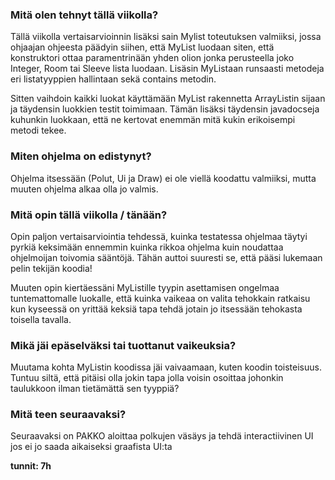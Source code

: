 ### Mitä olen tehnyt tällä viikolla?
Tällä viikolla vertaisarvioinnin lisäksi sain Mylist toteutuksen valmiiksi, jossa ohjaajan ohjeesta päädyin siihen, että MyList luodaan siten,
että konstruktori ottaa paramentrinään yhden olion jonka perusteella joko Integer, Room tai Sleeve lista luodaan.
Lisäsin MyListaan runsaasti metodeja eri listatyyppien hallintaan sekä contains metodin.

Sitten vaihdoin kaikki luokat käyttämään MyList rakennetta ArrayListin sijaan ja täydensin luokkien testit toimimaan.
Tämän lisäksi täydensin javadocseja kuhunkin luokkaan, että ne kertovat enemmän mitä kukin erikoisempi metodi tekee.

### Miten ohjelma on edistynyt?
Ohjelma itsessään (Polut, Ui ja Draw) ei ole viellä koodattu valmiiksi, mutta muuten ohjelma alkaa olla jo valmis.

### Mitä opin tällä viikolla / tänään?
Opin paljon vertaisarviointia tehdessä, kuinka testatessa ohjelmaa täytyi pyrkiä keksimään ennemmin kuinka rikkoa ohjelma kuin noudattaa
ohjelmoijan toivomia sääntöjä. Tähän auttoi suuresti se, että pääsi lukemaan pelin tekijän koodia!

Muuten opin kiertäessäni MyListille tyypin asettamisen ongelmaa tuntemattomalle luokalle, että kuinka vaikeaa on valita tehokkain ratkaisu kun kyseessä
on yrittää keksiä tapa tehdä jotain jo itsessään tehokasta toisella tavalla.

### Mikä jäi epäselväksi tai tuottanut vaikeuksia?
Muutama kohta MyListin koodissa jäi vaivaamaan, kuten koodin toisteisuus. Tuntuu siltä, että pitäisi olla jokin tapa jolla voisin osoittaa johonkin
taulukkoon ilman tietämättä sen tyyppiä?

### Mitä teen seuraavaksi?
Seuraavaksi on PAKKO aloittaa polkujen väsäys ja tehdä interactiivinen UI jos ei jo saada aikaiseksi graafista UI:ta

**tunnit: 7h**
